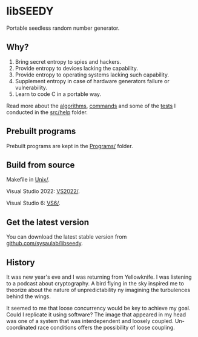 # libSEEDY

Portable seedless random number generator.

## Why?

1. Bring secret entropy to spies and hackers.
2. Provide entropy to devices lacking the capability.
3. Provide entropy to operating systems lacking such capability.
4. Supplement entropy in case of hardware generators failure or vulnerability.
5. Learn to code C in a portable way.

Read more about the [algorithms](src/help/algorithms.md), [commands](src/help/commands.md) and some of the [tests](src/help/testing.md) I conducted in the [src/help](src/help) folder.

## Prebuilt programs

Prebuilt programs are kept in the [Programs/](Programs/README.md) folder.

## Build from source

Makefile in [Unix/](Unix/).

Visual Studio 2022: [VS2022/](VS2022/).

Visual Studio 6: [VS6/](VS6/).

## Get the latest version
You can download the latest stable version from [github.com/sysaulab/libseedy](https://github.com/sysaulab/libseedy).

## History

It was new year's eve and I was returning from Yellowknife. I was listening to a podcast about cryptography. A bird flying in the sky inspired me to theorize about the nature of unpredictability ny imagining the turbulences behind the wings.

It seemed to me that loose concurrency would be key to achieve my goal. Could I replicate it using software? The image that appeared in my head was one of a system that was interdependent and loosely coupled. Un-coordinated race conditions offers the possibility of loose coupling.
